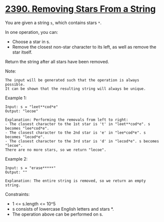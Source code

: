 # [2390. Removing Stars From a String](https://leetcode.com/problems/removing-stars-from-a-string/description/)

You are given a string `s`, which contains stars `*`.

In one operation, you can:

* Choose a star in s.
* Remove the closest non-star character to its left, as well as remove the star itself.

Return the string after all stars have been removed.

Note:

    The input will be generated such that the operation is always possible.
    It can be shown that the resulting string will always be unique.
 

Example 1:

    Input: s = "leet**cod*e"
    Output: "lecoe"

    Explanation: Performing the removals from left to right:
    - The closest character to the 1st star is 't' in "leet**cod*e". s becomes "lee*cod*e".
    - The closest character to the 2nd star is 'e' in "lee*cod*e". s becomes "lecod*e".
    - The closest character to the 3rd star is 'd' in "lecod*e". s becomes "lecoe".
    There are no more stars, so we return "lecoe".

Example 2:

    Input: s = "erase*****"
    Output: ""

    Explanation: The entire string is removed, so we return an empty string.
 

Constraints:

* 1 <= s.length <= 10^5
* s consists of lowercase English letters and stars *.
* The operation above can be performed on s.